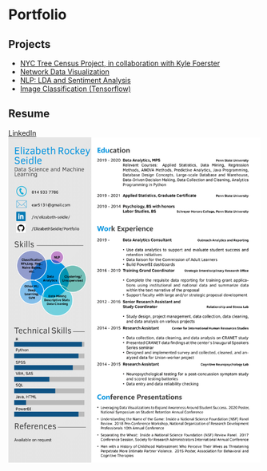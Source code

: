 # Portfolio

## Projects
- [NYC Tree Census Project, in collaboration with Kyle Foerster](https://github.com/kbfoerster/nyctrees)
- [Network Data Visualization](https://github.com/ElizabethSeidle/Portfolio/tree/master/Network%20Graphic)
- [NLP: LDA and Sentiment Analysis](OtherProjects/COVID_Pubs_Wk_4.ipynb)
- [Image Classification (Tensorflow)](https://github.com/kbfoerster/GroceryFeathersClassification)

## Resume
[LinkedIn](https://www.linkedin.com/in/elizabeth-seidle/) <br/>
![Current Resume (LaTex)](OtherProjects/Latex_Seidle_Resume_2020-1.png)
<br/>
